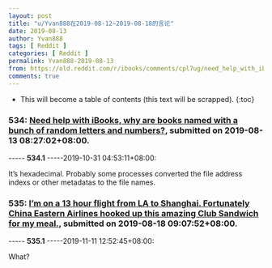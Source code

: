 ```yaml
---
layout: post
title: "u/Yvan888在2019-08-12~2019-08-18的言论"
date: 2019-08-13
author: Yvan888
tags: [ Reddit ]
categories: [ Reddit ]
permalink: Yvan888-2019-08-13
from: https://old.reddit.com/r/ibooks/comments/cpl7ug/need_help_with_ibooks_why_are_books_named_with_a/
comments: true
---
```


* This will become a table of contents (this text will be scrapped).
{:toc}

### 534: [Need help with iBooks, why are books named with a bunch of random letters and numbers?](https://old.reddit.com/r/ibooks/comments/cpl7ug/need_help_with_ibooks_why_are_books_named_with_a/), submitted on 2019-08-13 08:27:02+08:00.

----- __534.1__ -----2019-10-31 04:53:11+08:00:

It’s hexadecimal. Probably some processes converted the file address indexs or other metadatas to the file names.

### 535: [I’m on a 13 hour flight from LA to Shanghai. Fortunately China Eastern Airlines hooked up this amazing Club Sandwich for my meal.](https://old.reddit.com/r/funny/comments/crur92/im_on_a_13_hour_flight_from_la_to_shanghai/), submitted on 2019-08-18 09:07:52+08:00.

----- __535.1__ -----2019-11-11 12:52:45+08:00:

What?

